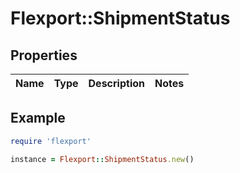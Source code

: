 # Flexport::ShipmentStatus

## Properties

| Name | Type | Description | Notes |
| ---- | ---- | ----------- | ----- |

## Example

```ruby
require 'flexport'

instance = Flexport::ShipmentStatus.new()
```


